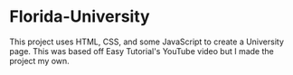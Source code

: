 # Florida-University
This project uses HTML, CSS, and some JavaScript to create a University page.  This was based off Easy Tutorial's YouTube video but I made the project my own.

